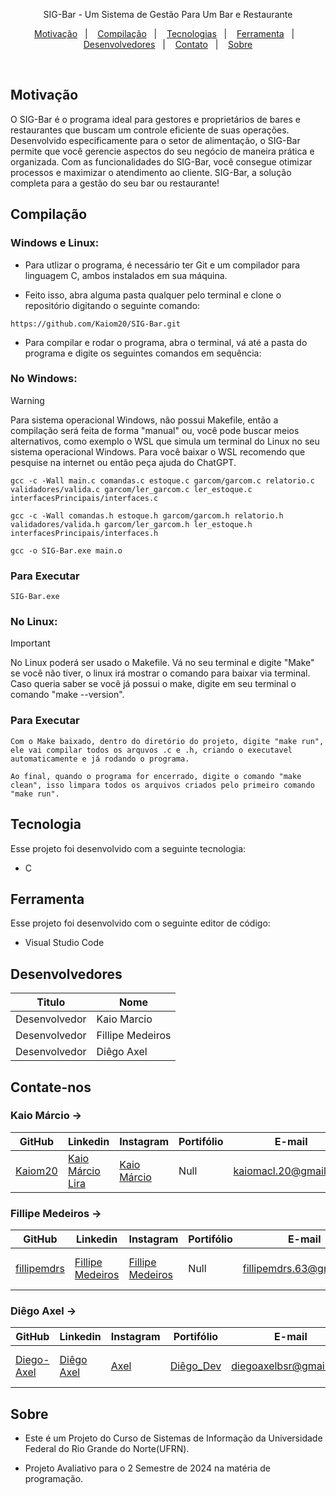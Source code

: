 <p align="center">
SIG-Bar - Um Sistema de Gestão Para Um Bar e Restaurante
</p>

<p align="center">
  <a href="#-motivacao">Motivação</a>&nbsp;&nbsp;&nbsp;|&nbsp;&nbsp;&nbsp;
  <a href="#-compilacao">Compilação</a>&nbsp;&nbsp;&nbsp;|&nbsp;&nbsp;&nbsp;
  <a href="#-tecnologia">Tecnologias</a>&nbsp;&nbsp;&nbsp;|&nbsp;&nbsp;&nbsp;
  <a href="#-ferramenta">Ferramenta</a>&nbsp;&nbsp;&nbsp;|&nbsp;&nbsp;&nbsp;
  <a href="#-desenvolvedores">Desenvolvedores</a>&nbsp;&nbsp;&nbsp;|&nbsp;&nbsp;&nbsp;
  <a href="#-contato">Contato</a>&nbsp;&nbsp;&nbsp;|&nbsp;&nbsp;&nbsp;
  <a href="#-sobre">Sobre</a>
</p>
<br>

## Motivação

O SIG-Bar é o programa ideal para gestores e proprietários de bares e restaurantes que buscam um controle eficiente de suas operações. Desenvolvido especificamente para o setor de alimentação, o SIG-Bar permite que você gerencie aspectos do seu negócio de maneira prática e organizada. Com as funcionalidades do SIG-Bar, você consegue otimizar processos e maximizar o atendimento ao cliente. SIG-Bar, a solução completa para a gestão do seu bar ou restaurante!

## Compilação

 ### Windows e Linux:

 - Para utlizar o programa, é necessário ter Git e um compilador para linguagem C, ambos instalados em sua máquina.

 - Feito isso, abra alguma pasta qualquer pelo terminal e clone o repositório digitando o seguinte comando:

```shell
https://github.com/Kaiom20/SIG-Bar.git
 ```
- Para compilar e rodar o programa, abra o terminal, vá até a pasta do programa e digite os seguintes comandos em sequência:

### No Windows:

> [!WARNING]
> Para sistema operacional Windows, não possui Makefile, então a compilação será feita de forma "manual" ou, você pode buscar meios alternativos, como exemplo o WSL que simula um terminal do Linux no seu sistema operacional Windows. Para você baixar o WSL recomendo que pesquise na internet ou então peça ajuda do ChatGPT.

```shell
gcc -c -Wall main.c comandas.c estoque.c garcom/garcom.c relatorio.c validadores/valida.c garcom/ler_garcom.c ler_estoque.c interfacesPrincipais/interfaces.c
```

```shell
gcc -c -Wall comandas.h estoque.h garcom/garcom.h relatorio.h validadores/valida.h garcom/ler_garcom.h ler_estoque.h interfacesPrincipais/interfaces.h
```

```shell
gcc -o SIG-Bar.exe main.o
```
### Para Executar

```shell
SIG-Bar.exe
```

### No Linux:

> [!IMPORTANT]
>  No Linux poderá ser usado o Makefile. Vá no seu terminal e digite "Make" se você não tiver, o linux irá mostrar o comando para baixar via terminal. Caso queria saber se você já possui o make, digite em seu terminal o comando "make --version".

### Para Executar

```shell
Com o Make baixado, dentro do diretório do projeto, digite "make run", ele vai compilar todos os arquvos .c e .h, criando o executavel automaticamente e já rodando o programa.
```

```shell
Ao final, quando o programa for encerrado, digite o comando "make clean", isso limpara todos os arquivos criados pelo primeiro comando "make run".
```

##  Tecnologia

Esse projeto foi desenvolvido com a seguinte tecnologia:

- C

##  Ferramenta
Esse projeto foi desenvolvido com o seguinte editor de código:

- Visual Studio Code

##  Desenvolvedores 

| Titulo | Nome |
| ------ | ------ |
| Desenvolvedor | Kaio Marcio |
| Desenvolvedor | Fillipe Medeiros |
| Desenvolvedor | Diêgo Axel |

## Contate-nos

### Kaio Márcio ->

| GitHub | Linkedin | Instagram | Portifólio | E-mail | Celular |
| ------ | ------ | ------ | ------ | ------ | ------ |
| [Kaiom20](https://github.com/Kaiom20) | [Kaio Márcio Lira](https://www.linkedin.com/in/kaio-márcio-lira-24264b2b7/) | [Kaio Márcio](https://www.instagram.com/kaiom.20/) | Null | kaiomacl.20@gmail.com | (83) 98716-3046 |

### Fillipe Medeiros ->

| GitHub | Linkedin | Instagram | Portifólio | E-mail | Celular |
| ------ | ------ | ------ | ------ | ------ | ------ |
| [fillipemdrs](https://github.com/fillipemdrs) | [Fillipe Medeiros](https://www.linkedin.com/in/fillipe-medeiros-ara%C3%BAjo-morais-13bb68334/) | [Fillipe Medeiros](https://www.instagram.com/fillipemdrs/) | Null | fillipemdrs.63@gmail.com | (83) 98131-6252 |

### Diêgo Axel ->

| GitHub | Linkedin | Instagram | Portifólio | E-mail | Celular |
| ------ | ------ | ------ | ------ | ------ | ------ |
| [Diego-Axel](https://github.com/Diego-Axel) | [Diêgo Axel](https://www.linkedin.com/in/di%C3%AAgo-axel-1684452b5/) | [Axel](https://www.instagram.com/diegoaxelbsr/) | [Diêgo_Dev](https://diego-axel.github.io/) | diegoaxelbsr@gmail.com | (84) 99977-4459 |

##  Sobre

- Este é um Projeto do Curso de Sistemas de Informação da Universidade Federal do Rio Grande do Norte(UFRN).

- Projeto Avaliativo para o 2 Semestre de 2024 na matéria de programação.